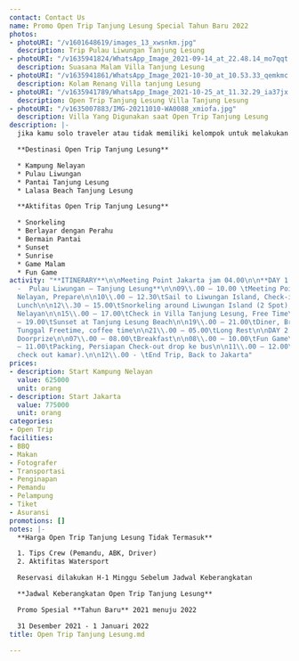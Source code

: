 ```yaml
---
contact: Contact Us
name: Promo Open Trip Tanjung Lesung Special Tahun Baru 2022
photos:
- photoURI: "/v1601648619/images_13_xwsnkm.jpg"
  description: Trip Pulau Liwungan Tanjung Lesung
- photoURI: "/v1635941824/WhatsApp_Image_2021-09-14_at_22.48.14_mo7qqt.jpg"
  description: Suasana Malam Villa Tanjung Lesung
- photoURI: "/v1635941861/WhatsApp_Image_2021-10-30_at_10.53.33_qemkmc.jpg"
  description: Kolam Renang Villa tanjung Lesung
- photoURI: "/v1635941789/WhatsApp_Image_2021-10-25_at_11.32.29_ia37jx.jpg"
  description: Open Trip Tanjung Lesung Villa Tanjung Lesung
- photoURI: "/v1635007883/IMG-20211010-WA0088_xmiofa.jpg"
  description: Villa Yang Digunakan saat Open Trip Tanjung Lesung
description: |-
  jika kamu solo traveler atau tidak memiliki kelompok untuk melakukan tour ke ujung kulon, kami menyediakan open trip pulau pecang ujung kulon dengan keberangkatan yang disesuaikan dengan jadwal yang kami miliki

  **Destinasi Open Trip Tanjung Lesung**

  * Kampung Nelayan
  * Pulau Liwungan
  * Pantai Tanjung Lesung
  * Lalasa Beach Tanjung Lesung

  **Aktifitas Open Trip Tanjung Lesung**

  * Snorkeling
  * Berlayar dengan Perahu
  * Bermain Pantai
  * Sunset
  * Sunrise
  * Game Malam
  * Fun Game
activity: "**ITINERARY**\n\nMeeting Point Jakarta jam 04.00\n\n**DAY 1 | Kampung Nelayan
  -  Pulau Liwungan – Tanjung Lesung**\n\n09\\.00 – 10.00 \tMeeting Point @ Kampung
  Nelayan, Prepare\n\n10\\.00 – 12.30\tSail to Liwungan Island, Check-in, Free Time,
  Lunch\n\n12\\.30 – 15.00\tSnorkeling around Liwungan Island (2 Spot), Back to kampung
  Nelayan\n\n15\\.00 – 17.00\tCheck in Villa Tanjung Lesung, Free Time\n\n17\\.00
  – 19.00\tSunset at Tanjung Lesung Beach\n\n19\\.00 – 21.00\tDiner, Briefing, Organ
  Tunggal Freetime, coffee time\n\n21\\.00 – 05.00\tLong Rest\n\nDAY 2 | Fun Game,
  Doorprize\n\n07\\.00 – 08.00\tBreakfast\n\n08\\.00 – 10.00\tFun Game\n\n10\\.00
  – 11.00\tPacking, Persiapan Check-out drop ke bus\n\n11\\.00 – 12.00\tLunch (setelah
  check out kamar).\n\n12\\.00 - \tEnd Trip, Back to Jakarta"
prices:
- description: Start Kampung Nelayan
  value: 625000
  unit: orang
- description: Start Jakarta
  value: 775000
  unit: orang
categories:
- Open Trip
facilities:
- BBQ
- Makan
- Fotografer
- Transportasi
- Penginapan
- Pemandu
- Pelampung
- Tiket
- Asuransi
promotions: []
notes: |-
  **Harga Open Trip Tanjung Lesung Tidak Termasuk**

  1. Tips Crew (Pemandu, ABK, Driver)
  2. Aktifitas Watersport

  Reservasi dilakukan H-1 Minggu Sebelum Jadwal Keberangkatan

  **Jadwal Keberangkatan Open Trip Tanjung Lesung**

  Promo Spesial **Tahun Baru** 2021 menuju 2022

  31 Desember 2021 - 1 Januari 2022
title: Open Trip Tanjung Lesung.md

---
```

